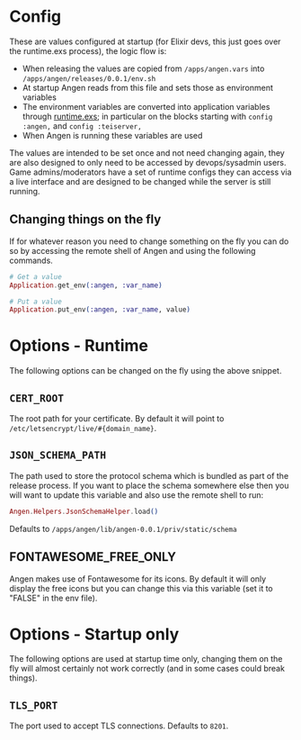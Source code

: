 # Config
These are values configured at startup (for Elixir devs, this just goes over the runtime.exs process), the logic flow is:
- When releasing the values are copied from `/apps/angen.vars` into `/apps/angen/releases/0.0.1/env.sh`
- At startup Angen reads from this file and sets those as environment variables
- The environment variables are converted into application variables through [runtime.exs](/config/runtime.exs); in particular on the blocks starting with `config :angen,` and `config :teiserver,`
- When Angen is running these variables are used

The values are intended to be set once and not need changing again, they are also designed to only need to be accessed by devops/sysadmin users. Game admins/moderators have a set of runtime configs they can access via a live interface and are designed to be changed while the server is still running.

## Changing things on the fly
If for whatever reason you need to change something on the fly you can do so by accessing the remote shell of Angen and using the following commands.

```elixir
# Get a value
Application.get_env(:angen, :var_name)

# Put a value
Application.put_env(:angen, :var_name, value)
```

# Options - Runtime
The following options can be changed on the fly using the above snippet.

## `CERT_ROOT`
The root path for your certificate. By default it will point to `/etc/letsencrypt/live/#{domain_name}`.

## `JSON_SCHEMA_PATH`
The path used to store the protocol schema which is bundled as part of the release process. If you want to place the schema somewhere else then you will want to update this variable and also use the remote shell to run:
```elixir
Angen.Helpers.JsonSchemaHelper.load()
```

Defaults to `/apps/angen/lib/angen-0.0.1/priv/static/schema`

## FONTAWESOME_FREE_ONLY
Angen makes use of Fontawesome for its icons. By default it will only display the free icons but you can change this via this variable (set it to "FALSE" in the env file).

# Options - Startup only
The following options are used at startup time only, changing them on the fly will almost certainly not work correctly (and in some cases could break things).

## `TLS_PORT`
The port used to accept TLS connections. Defaults to `8201`.
